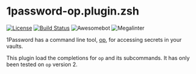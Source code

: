 # 1password-op.plugin.zsh

[![License](https://img.shields.io/badge/License-Apache%202.0-blue.svg)](https://opensource.org/licenses/Apache-2.0)
[![Build Status](https://img.shields.io/endpoint.svg?url=https%3A%2F%2Factions-badge.atrox.dev%2Funixorn%2F1password-op.plugin.zsh%2Fbadge%3Fref%3Dmain&style=plastic)](https://actions-badge.atrox.dev/unixorn/1password-op.plugin.zsh/goto?ref=main)
![Awesomebot](https://github.com/unixorn/1password-op.plugin.zsh/actions/workflows/awesomebot.yml/badge.svg)
![Megalinter](https://github.com/unixorn/1password-op.plugin.zsh/actions/workflows/mega-linter.yml/badge.svg)

1Password has a command line tool, [op](https://developer.1password.com/docs/cli/get-started/), for accessing secrets in your vaults.

This plugin load the completions for `op` and its subcommands. It has only been tested on `op` version 2.